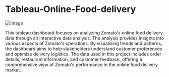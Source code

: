 # Tableau-Online-Food-delivery

![image](https://github.com/user-attachments/assets/e1e601cb-3d65-4f52-bf3b-8ed1c96fa6c1)


This tableau dashboard focuses on analyzing Zomato's online food delivery data through an interactive data analysis. The analysis provides insights
into various aspects of Zomato's operations. By visualizing trends and patterns, the dashboard aims to help stakeholders understand customer
preferences and optimize delivery logistics. The data used in this project includes order details, restaurant information, and customer 
feedback, offering a comprehensive view of Zomato's performance in the online food delivery market.
